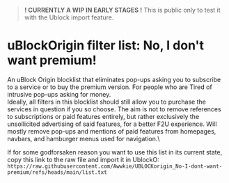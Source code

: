 
> **! CURRENTLY A WIP IN EARLY STAGES !**
This is public only to test it with the Ublock import feature.


# uBlockOrigin filter list: No, I don't want premium!
An uBlock Origin blocklist that eliminates pop-ups asking you to subscribe to a service or to buy the premium version. For people who are Tired of intrusive pop-ups asking for money.\
Ideally, all filters in this blocklist should still allow you to purchase the services in question if you so choose. The aim is not to remove references to subscriptions or paid features entirely, but rather exclusively the unsollicited advertising of said features, for a better F2U experience. Will mostly remove pop-ups and mentions of paid features from homepages, navbars, and hamburger menus used for navigation.\

If for some godforsaken reason you want to use this list in its current state, copy this link to the raw file and import it in UblockO:\
```https://raw.githubusercontent.com/Awwkie/UBLOCKorigin_No-I-dont-want-premium/refs/heads/main/list.txt```
